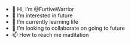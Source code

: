 - 👋 Hi, I’m @FurtiveWarrior
- 👀 I’m interested in future
- 🌱 I’m currently learning life
- 💞️ I’m looking to collaborate on going to future
- 📫 How to reach me maditation

<!---
FurtiveWarrior/FurtiveWarrior is a ✨ special ✨ repository because its `README.md` (this file) appears on your GitHub profile.
You can click the Preview link to take a look at your changes.
--->
